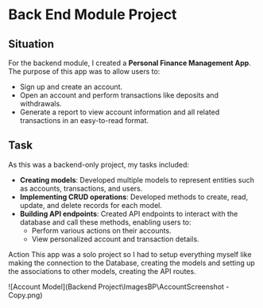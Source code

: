 # Back End Module Project

## Situation

For the backend module, I created a <strong>Personal Finance Management App</strong>. The purpose of this app was to allow users to:

<ul>
    <li>Sign up and create an account.</li>
    <li>Open an account and perform transactions like deposits and withdrawals.</li>
    <li>Generate a report to view account information and all related transactions in an easy-to-read format.</li>
</ul>

## Task

As this was a backend-only project, my tasks included:

<ul>
    <li><strong>Creating models</strong>: Developed multiple models to represent entities such as accounts, transactions, and users.</li>
    <li><strong>Implementing CRUD operations</strong>: Developed methods to create, read, update, and delete records for each model.</li>
    <li><strong>Building API endpoints</strong>: Created API endpoints to interact with the database and call these methods, enabling users to:
        <ul>
            <li>Perform various actions on their accounts.</li>
            <li>View personalized account and transaction details.</li>
        </ul>
    </li>
</ul>

Action
This app was a solo project so I had to setup everything myself like making the connection to the Database, creating the models and setting up the associations to other models, creating the API routes.

![Account Model](Backend Project\ImagesBP\AccountScreenshot - Copy.png)
